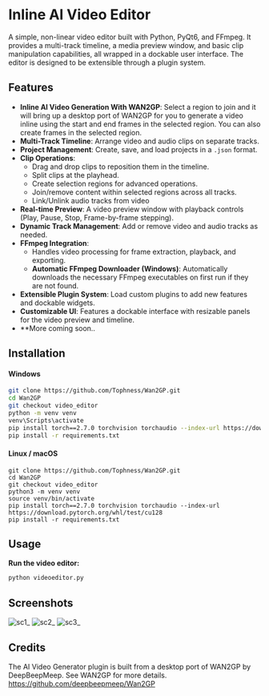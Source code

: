 # Inline AI Video Editor

A simple, non-linear video editor built with Python, PyQt6, and FFmpeg. It provides a multi-track timeline, a media preview window, and basic clip manipulation capabilities, all wrapped in a dockable user interface. The editor is designed to be extensible through a plugin system.

## Features

-   **Inline AI Video Generation With WAN2GP**: Select a region to join and it will bring up a desktop port of WAN2GP for you to generate a video inline using the start and end frames in the selected region. You can also create frames in the selected region.
-   **Multi-Track Timeline**: Arrange video and audio clips on separate tracks.
-   **Project Management**: Create, save, and load projects in a `.json` format.
-   **Clip Operations**:
    -   Drag and drop clips to reposition them in the timeline.
    -   Split clips at the playhead.
    -   Create selection regions for advanced operations.
    -   Join/remove content within selected regions across all tracks.
	-   Link/Unlink audio tracks from video
-   **Real-time Preview**: A video preview window with playback controls (Play, Pause, Stop, Frame-by-frame stepping).
-   **Dynamic Track Management**: Add or remove video and audio tracks as needed.
-   **FFmpeg Integration**:
    -   Handles video processing for frame extraction, playback, and exporting.
    -   **Automatic FFmpeg Downloader (Windows)**: Automatically downloads the necessary FFmpeg executables on first run if they are not found.
-   **Extensible Plugin System**: Load custom plugins to add new features and dockable widgets.
-   **Customizable UI**: Features a dockable interface with resizable panels for the video preview and timeline.
-   **More coming soon..

## Installation


#### **Windows**

```bash
git clone https://github.com/Tophness/Wan2GP.git
cd Wan2GP
git checkout video_editor
python -m venv venv
venv\Scripts\activate
pip install torch==2.7.0 torchvision torchaudio --index-url https://download.pytorch.org/whl/test/cu128
pip install -r requirements.txt
```

#### **Linux / macOS**

```
git clone https://github.com/Tophness/Wan2GP.git
cd Wan2GP
git checkout video_editor
python3 -m venv venv
source venv/bin/activate
pip install torch==2.7.0 torchvision torchaudio --index-url https://download.pytorch.org/whl/test/cu128
pip install -r requirements.txt
```


## Usage

**Run the video editor:**
```bash
python videoeditor.py
```

## Screenshots
![sc1_](https://github.com/user-attachments/assets/98247de8-613d-418a-b71e-fdf2d6b547f4)
![sc2_](https://github.com/user-attachments/assets/41c3f885-2fa9-4a81-911c-68c13da1e97b)
![sc3_](https://github.com/user-attachments/assets/ec129087-03f5-43e5-a102-934efc62b001)



## Credits
The AI Video Generator plugin is built from a desktop port of WAN2GP by DeepBeepMeep.
See WAN2GP for more details.
https://github.com/deepbeepmeep/Wan2GP
